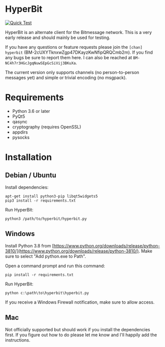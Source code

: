 # HyperBit

[![Quick Test](https://github.com/g1itch/hyperbit/actions/workflows/test.yml/badge.svg)](https://github.com/g1itch/hyperbit/actions/workflows/test.yml)

HyperBit is an alternate client for the Bitmessage network. This is a very early
release and should mainly be used for testing.

If you have any questions or feature requests please join the `[chan] hyperbit`
(BM-2cUXYTknxwZgp47DKayzKwNfipQRQCmb2m). If you find any bugs be sure to report
them here. I can also be reached at `BM-NC4h7r3HGcJgqNuwSEpGcSiVij3BKuXa`.

The current version only supports channels (no person-to-person messages yet)
and simple or trivial encoding (no msgpack).

# Requirements

- Python 3.6 or later
- PyQt5
- qasync
- cryptography (requires OpenSSL)
- appdirs
- pysocks

# Installation

## Debian / Ubuntu

Install dependencies:

    apt-get install python3-pip libqt5widgets5
    pip3 install -r requirements.txt

Run HyperBit:

    python3 /path/to/hyperbit/hyperbit.py

## Windows

Install Python 3.8 from [https://www.python.org/downloads/release/python-3810/](https://www.python.org/downloads/release/python-3810/).
Make sure to select "Add python.exe to Path".

Open a command prompt and run this command:

    pip install -r requirements.txt

Run HyperBit:

    python c:\path\to\hyperbit\hyperbit.py

If you receive a Windows Firewall notification, make sure to allow access.

## Mac

Not officially supported but should work if you install the dependencies first.
If you figure out how to do please let me know and I'll happily add the
instructions.

